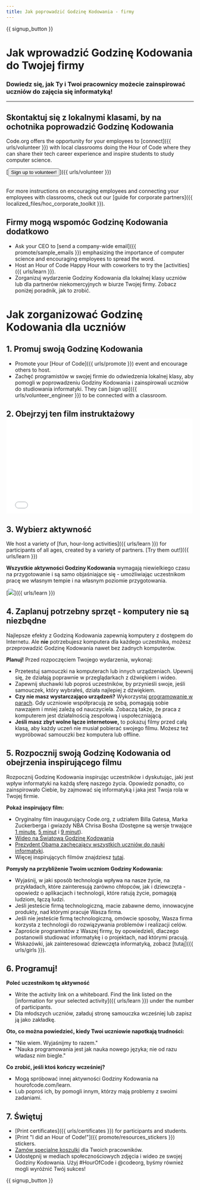 ```yaml
---
title: Jak poprowadzić Godzinę Kodowania - firmy
---
```


{{ signup_button }}

# Jak wprowadzić Godzinę Kodowania do Twojej firmy

### Dowiedz się, jak Ty i Twoi pracownicy możecie zainspirować uczniów do zajęcia się informatyką!

* * *

## Skontaktuj się z lokalnymi klasami, by na ochotnika poprowadzić Godzinę Kodowania

Code.org offers the opportunity for your employees to [connect]({{ urls/volunteer }}) with local classrooms doing the Hour of Code where they can share their tech career experience and inspire students to study computer science.

[<button>Sign up to volunteer!</button>]({{ urls/volunteer }}) <br /> <br />

For more instructions on encouraging employees and connecting your employees with classrooms, check out our [guide for corporate partners]({{ localized_files/hoc_corporate_toolkit }}).

## Firmy mogą wspomóc Godzinę Kodowania dodatkowo

- Ask your CEO to [send a company-wide email]({{ promote/sample_emails }}) emphasizing the importance of computer science and encouraging employees to spread the word.
- Host an Hour of Code Happy Hour with coworkers to try the [activities]({{ urls/learn }}).
- Zorganizuj wydarzenie Godziny Kodowania dla lokalnej klasy uczniów lub dla partnerów niekomercyjnych w biurze Twojej firmy. Zobacz poniżej poradnik, jak to zrobić.

# Jak zorganizować Godzinę Kodowania dla uczniów

## 1. Promuj swoją Godzinę Kodowania

- Promote your [Hour of Code]({{ urls/promote }}) event and encourage others to host.
- Zachęć programistów w swojej firmie do odwiedzenia lokalnej klasy, aby pomogli w poprowadzeniu Godziny Kodowania i zainspirowali uczniów do studiowania informatyki. They can [sign up]({{ urls/volunteer_engineer }}) to be connected with a classroom.

## 2. Obejrzyj ten film instruktażowy <iframe width="500" height="255" src="//www.youtube.com/embed/SrnvvWDm73k" frameborder="0" allowfullscreen mark="crwd-mark"></iframe> 

## 3. Wybierz aktywność

We host a variety of [fun, hour-long activities]({{ urls/learn }}) for participants of all ages, created by a variety of partners. [Try them out!]({{ urls/learn }})

**Wszystkie aktywności Godziny Kodowania** wymagają niewielkiego czasu na przygotowanie i są samo objaśniające się - umożliwiając uczestnikom pracę we własnym tempie i na własnym poziomie przygotowania.

[![](/images/fit-700/tutorials.png)]({{ urls/learn }})

## 4. Zaplanuj potrzebny sprzęt - komputery nie są niezbędne

Najlepsze efekty z Godziną Kodowania zapewnią komputery z dostępem do Internetu. Ale **nie** potrzebujesz komputera dla każdego uczestnika, możesz przeprowadzić Godzinę Kodowania nawet bez żadnych komputerów.

**Planuj!** Przed rozpoczęciem Twojego wydarzenia, wykonaj:

- Przetestuj samouczki na komputerach lub innych urządzeniach. Upewnij się, że działają poprawnie w przeglądarkach z dźwiękiem i wideo.
- Zapewnij słuchawki lub poproś uczestników, by przynieśli swoje, jeśli samouczek, który wybrałeś, działa najlepiej z dźwiękiem.
- **Czy nie masz wystarczająco urządzeń?** Wykorzystaj [programowanie w parach](https://www.youtube.com/watch?v=vgkahOzFH2Q). Gdy uczniowie współpracują ze sobą, pomagają sobie nawzajem i mniej zależą od nauczyciela. Zobaczą także, że praca z komputerem jest działalnością zespołową i uspołeczniającą.
- **Jeśli masz zbyt wolne łącze internetowe,** to pokazuj filmy przed całą klasą, aby każdy uczeń nie musiał pobierać swojego filmu. Możesz też wypróbować samouczki bez komputera lub offline.

## 5. Rozpocznij swoją Godzinę Kodowania od obejrzenia inspirującego filmu

Rozpocznij Godzinę Kodowania inspirując uczestników i dyskutując, jaki jest wpływ informatyki na każdą sferę naszego życia. Opowiedz ponadto, co zainspirowało Ciebie, by zajmować się informatyką i jaka jest Twoja rola w Twojej firmie.

**Pokaż inspirujący film:**

- Oryginalny film inaugurujący Code.org, z udziałem Billa Gatesa, Marka Zuckerberga i gwiazdy NBA Chrisa Bosha (Dostępne są wersje trwające [1 minutę](https://www.youtube.com/watch?v=qYZF6oIZtfc), [5 minut](https://www.youtube.com/watch?v=nKIu9yen5nc) i [9 minut](https://www.youtube.com/watch?v=dU1xS07N-FA)).
- [ Wideo na Światową Godzinę Kodowania](https://www.youtube.com/watch?v=KsOIlDT145A)
- [ Prezydent Obama zachęcający wszystkich uczniów do nauki informatyki](https://www.youtube.com/watch?v=6XvmhE1J9PY).
- Więcej inspirujących filmów znajdziesz [tutaj](https://www.youtube.com/playlist?list=PLzdnOPI1iJNfpD8i4Sx7U0y2MccnrNZuP).

**Pomysły na przybliżenie Twoim uczniom Godziny Kodowania:**

- Wyjaśnij, w jaki sposób technologia wpływa na nasze życie, na przykładach, które zainteresują zarówno chłopców, jak i dziewczęta - opowiedz o aplikacjach i technologii, które ratują życie, pomagają ludziom, łączą ludzi.
- Jeśli jesteście firmą technologiczną, macie zabawne demo, innowacyjne produkty, nad którymi pracuje Wasza firma.
- Jeśli nie jesteście firmą technologiczną, omówcie sposoby, Wasza firma korzysta z technologii do rozwiązywania problemów i realizacji celów.
- Zaproście programistów z Waszej firmy, by opowiedzieli, dlaczego postanowili studiować informatykę i o projektach, nad którymi pracują.
- Wskazówki, jak zainteresować dziewczęta informatyką, zobacz [tutaj]({{ urls/girls }}).

## 6. Programuj!

**Poleć uczestnikom tę aktywność**

- Write the activity link on a whiteboard. Find the link listed on the [information for your selected activity]({{ urls/learn }}) under the number of participants.
- Dla młodszych uczniów, załaduj stronę samouczka wcześniej lub zapisz ją jako zakładkę.

**Oto, co można powiedzieć, kiedy Twoi uczniowie napotkają trudności:**

- "Nie wiem. Wyjaśnijmy to razem."
- "Nauka programowania jest jak nauka nowego języka; nie od razu władasz nim biegle."

**Co zrobić, jeśli ktoś kończy wcześniej?**

- Mogą spróbować innej aktywności Godziny Kodowania na hourofcode.com/learn.
- Lub poproś ich, by pomogli innym, którzy mają problemy z swoimi zadaniami.

## 7. Świętuj

- [Print certificates]({{ urls/certificates }}) for participants and students.
- [Print "I did an Hour of Code!"]({{ promote/resources_stickers }}) stickers.
- [Zamów specjalne koszulki](http://blog.code.org/post/132608499493/hour-of-code-shirts-and-more) dla Twoich pracowników.
- Udostępnij w mediach społecznościowych zdjęcia i wideo ze swojej Godziny Kodowania. Użyj #HourOfCode i @codeorg, byśmy również mogli wyróżnić Twój sukces!

{{ signup_button }}